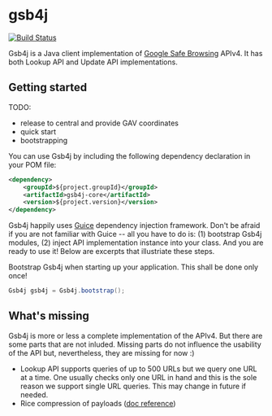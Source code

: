 # gsb4j
[![Build Status](https://travis-ci.org/bazi/gsb4j.svg?branch=master)](https://travis-ci.org/bazi/gsb4j)

Gsb4j is a Java client implementation of [Google Safe Browsing](https://developers.google.com/safe-browsing/) APIv4.
It has both Lookup API and Update API implementations. 

## Getting started

TODO:
- release to central and provide GAV coordinates
- quick start
- bootstrapping

You can use Gsb4j by including the following dependency declaration in your POM file:
```xml
<dependency>
    <groupId>${project.groupId}</groupId>
    <artifactId>gsb4j-core</artifactId>
    <version>${project.version}</version>
</dependency>
```

Gsb4j happily uses [Guice](https://github.com/google/guice) dependency injection framework. Don't be afraid if you are not familiar with Guice -- all you have to do is: (1) bootstrap Gsb4j modules, (2) inject API implementation instance into your class. And you are ready to use it! Below are excerpts that illustriate these steps.

Bootstrap Gsb4j when starting up your application. This shall be done only once!
```java
Gsb4j gsb4j = Gsb4j.bootstrap();
```



## What's missing
Gsb4j is more or less a complete implementation of the APIv4. But there are some parts that are not inluded.
Missing parts do not influence the usability of the API but, nevertheless, they are missing for now :)

- Lookup API supports queries of up to 500 URLs but we query one URL at a time.
  One usually checks only one URL in hand and this is the sole reason we support single URL queries.
  This may change in future if needed.
- Rice compression of payloads ([doc reference](https://developers.google.com/safe-browsing/v4/compression))

